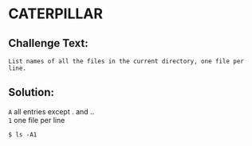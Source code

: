 # CATERPILLAR

## Challenge Text:

```
List names of all the files in the current directory, one file per line.
```
## Solution:

`A` all entries except . and ..\
`1` one file per line

```
$ ls -A1
```